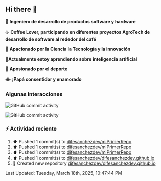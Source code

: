 ## Hi there 👋

:robot: **Ingeniero de desarrollo de productos software y hardware**

:coffee: **Coffee Lover, participando en diferentes proyectos AgroTech de desarrollo de software al rededor del café**

:satellite: **Apacionado por la Ciencia la Tecnología y la innovación**

:book:**Actualmente estoy aprendiendo sobre inteligencia artificial** 

:running: **Aposionado por el deporte**

:family: **¡Papá consentidor y enamorado**

### Algunas interacciones

![GitHub commit activity](https://img.shields.io/github/commit-activity/m/difesanchezdev/difesanchezdev) 

![GitHub commit activity](https://img.shields.io/github/commit-activity/m/difesanchezdev/miPrimerRepo)

### :zap: Actividad reciente
<!--RECENT_ACTIVITY:start-->
1. ⬆️ Pushed 1 commit(s) to [difesanchezdev/miPrimerRepo](https://github.com/difesanchezdev/miPrimerRepo)<br>
2. ⬆️ Pushed 1 commit(s) to [difesanchezdev/miPrimerRepo](https://github.com/difesanchezdev/miPrimerRepo)<br>
3. ⬆️ Pushed 1 commit(s) to [difesanchezdev/miPrimerRepo](https://github.com/difesanchezdev/miPrimerRepo)<br>
4. ⬆️ Pushed 1 commit(s) to [difesanchezdev/difesanchezdev.github.io](https://github.com/difesanchezdev/difesanchezdev.github.io)<br>
5. 📔 Created new repository [difesanchezdev/difesanchezdev.github.io](https://github.com/difesanchezdev/difesanchezdev.github.io)<br>
<!--RECENT_ACTIVITY:end-->
<!--RECENT_ACTIVITY:last_update-->
Last Updated: Tuesday, March 18th, 2025, 10:47:44 PM
<!--RECENT_ACTIVITY:last_update_end-->

<!--
**difesanchezdev/difesanchezdev** is a ✨ _special_ ✨ repository because its `README.md` (this file) appears on your GitHub profile.

Here are some ideas to get you started:

- 🔭 I’m currently working on ...
- 🌱 I’m currently learning ...
- 👯 I’m looking to collaborate on ...
- 🤔 I’m looking for help with ...
- 💬 Ask me about ...
- 📫 How to reach me: ...
- 😄 Pronouns: ...
- ⚡ Fun fact: ...
-->
